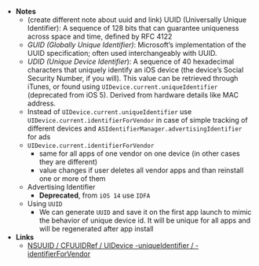 - **Notes**
	- (create different note about uuid and link) UUID (Universally Unique Identifier): A sequence of 128 bits that can guarantee uniqueness across space and time, defined by RFC 4122
	- *GUID (Globally Unique Identifier)*: Microsoft’s implementation of the UUID specification; often used interchangeably with UUID.
	- *UDID (Unique Device Identifier*): A sequence of 40 hexadecimal characters that uniquely identify an iOS device (the device’s Social Security Number, if you will). This value can be retrieved through iTunes, or found using `UIDevice.current.uniqueIdentifier` (deprecated from iOS 5). Derived from hardware details like MAC address.
	- Instead of `UIDevice.current.uniqueIdentifier` use `UIDevice.current.identifierForVendor` in case of simple tracking of different devices and `ASIdentifierManager.advertisingIdentifier` for ads
	- `UIDevice.current.identifierForVendor`
		- same for all apps of one vendor on one device (in other cases they are different)
		- value changes if user deletes all vendor apps and than reinstall one or more of them
	- Advertising Identifier
		- **Deprecated**, from `iOS 14` use `IDFA`
	- Using `UUID`
		- We can generate `UUID` and save it on the first app launch to mimic the behavior of unique device id. It will be unique for all apps and will be regenerated after app install
- **Links**
	- [NSUUID / CFUUIDRef / UIDevice -uniqueIdentifier / -identifierForVendor](https://nshipster.com/uuid-udid-unique-identifier/)
